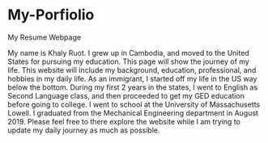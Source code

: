 # My-Porfiolio
My Resume Webpage

   My name is Khaly Ruot. I grew up in Cambodia, and moved to the United States for pursuing my education. 
This page will show the journey of my life. This website will include my background, education, professional, and hobbies in my daily life. 
As an immigrant, I started off my life in the US way below the bottom. During my first 2 years in the states, I went to English as Second Language class, and then proceeded to get my GED education before going to college. 
I went to school at the University of Massachusetts Lowell. I graduated from the Mechanical Engineering department in August 2019. 
Please feel free to there explore the website while I am trying to update my daily journey as much as possible.
